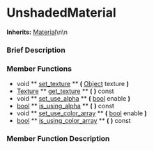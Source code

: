 #  UnshadedMaterial  
**Inherits:** [Material](class_material)\\n\\n
###  Brief Description  


###  Member Functions 
  * void  ** [set_texture](#set_texture) **  **(** [Object](class_object) texture  **)**
  * [Texture](class_texture)  ** [get_texture](#get_texture) **  **(** **)** const
  * void  ** [set_use_alpha](#set_use_alpha) **  **(** [bool](class_bool) enable  **)**
  * [bool](class_bool)  ** [is_using_alpha](#is_using_alpha) **  **(** **)** const
  * void  ** [set_use_color_array](#set_use_color_array) **  **(** [bool](class_bool) enable  **)**
  * [bool](class_bool)  ** [is_using_color_array](#is_using_color_array) **  **(** **)** const

###  Member Function Description  
